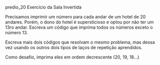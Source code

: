predio_20
Exercício da Sala Invertida 

Precisamos imprimir um número para cada andar de um hotel de 20 andares. 
Porém, o dono do hotel é supersticioso e optou por não ter um 13ro andar.
Escreva um código que imprima todos os números exceto o número 13.

Escreva mais dois códigos que resolvam o mesmo problema, mas dessa vez usando os outros dois tipos de laços de repetição aprendidos.

Como desafio, imprima eles em ordem decrescente (20, 19, 18...)
